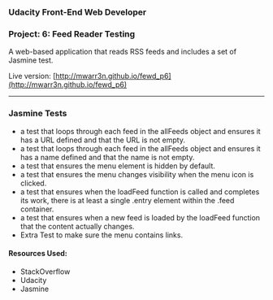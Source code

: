 ### Udacity Front-End Web Developer
### Project: 6: Feed Reader Testing

A web-based application that reads RSS feeds and includes a set of Jasmine test. 

Live version: [http://mwarr3n.github.io/fewd_p6](http://mwarr3n.github.io/fewd_p6)

---

### Jasmine Tests

* a test that loops through each feed in the allFeeds object and ensures it has a URL defined and that the URL is not empty.
* a test that loops through each feed in the allFeeds object and ensures it has a name defined and that the name is not empty.
* a test that ensures the menu element is hidden by default.
* a test that ensures the menu changes visibility when the menu icon is clicked. 
* a test that ensures when the loadFeed function is called and completes its work, there is at least a single .entry element within the .feed container.
* a test that ensures when a new feed is loaded by the loadFeed function that the content actually changes. 
* Extra Test to make sure the menu contains links.

#### Resources Used:
* StackOverflow
* Udacity
* Jasmine
